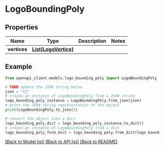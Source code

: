 # LogoBoundingPoly


## Properties

Name | Type | Description | Notes
------------ | ------------- | ------------- | -------------
**vertices** | [**List[LogoVertice]**](LogoVertice.md) |  | 

## Example

```python
from openapi_client.models.logo_bounding_poly import LogoBoundingPoly

# TODO update the JSON string below
json = "{}"
# create an instance of LogoBoundingPoly from a JSON string
logo_bounding_poly_instance = LogoBoundingPoly.from_json(json)
# print the JSON string representation of the object
print(LogoBoundingPoly.to_json())

# convert the object into a dict
logo_bounding_poly_dict = logo_bounding_poly_instance.to_dict()
# create an instance of LogoBoundingPoly from a dict
logo_bounding_poly_form_dict = logo_bounding_poly.from_dict(logo_bounding_poly_dict)
```
[[Back to Model list]](../README.md#documentation-for-models) [[Back to API list]](../README.md#documentation-for-api-endpoints) [[Back to README]](../README.md)


